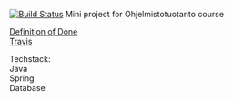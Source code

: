[![Build Status](https://travis-ci.org/tanlah/ohtuproj.svg?branch=master)](https://travis-ci.org/tanlah/ohtuproj)
Mini project for Ohjelmistotuotanto course

[Definition of Done](DoD.MD)  
[Travis](https://travis-ci.org/tanlah/ohtuproj)

Techstack:  
Java  
Spring  
Database  
